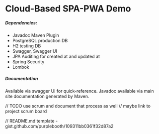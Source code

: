 # Cloud-Based SPA-PWA Demo

##### Dependencies:
* Javadoc Maven Plugin
* PostgreSQL production DB
* H2 testing DB
* Swagger, Swagger UI
* JPA Auditing for created at and updated at
* Spring Security
* Lombok

##### Documentation
Available via swagger UI for quick-reference.
Javadoc available via main site documentation generated
by Maven.


// TODO use scrum and document that process as well
// maybe link to project scrum board

// README.md template - gist.github.com/purplebooth/109311bb0361f32d87a2

